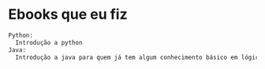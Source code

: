 # Ebooks que eu fiz

```sh
Python: 
  Introdução a python
Java: 
  Introdução a java para quem já tem algum conhecimento básico em lógica de programação
```
